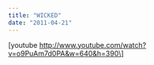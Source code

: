 ```yaml
---
title: "WICKED"
date: "2011-04-21"
---
```


\[youtube http://www.youtube.com/watch?v=o9PuAm7d0PA&w=640&h=390\]
